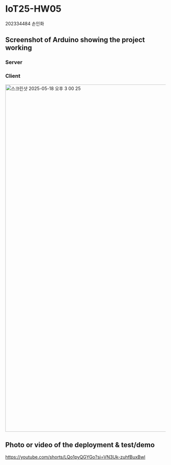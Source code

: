 # IoT25-HW05
202334484 손인화

## Screenshot of Arduino showing the project working

### Server

### Client
<img width="1092" alt="스크린샷 2025-05-18 오후 3 00 25" src="https://github.com/user-attachments/assets/da400050-9f30-4027-a630-65ff18c43cd5" />


## Photo or video of the deployment & test/demo
https://youtube.com/shorts/LQo1pyQGYGo?si=VN3Uk-zuhfBuxBwl
